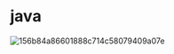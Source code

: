 # java

![156b84a86601888c714c58079409a07e](https://github.com/Sinuosa/java/assets/146893441/dce840be-66a4-4f60-ad5e-66f95f5dfbd6)
